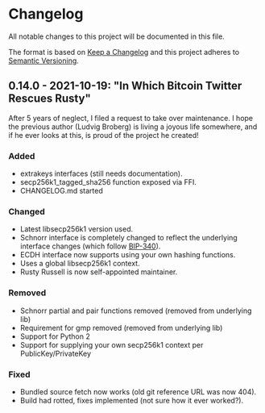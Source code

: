 # Changelog
All notable changes to this project will be documented in this file.

The format is based on [Keep a Changelog](https://keepachangelog.com/en/1.0.0/)
and this project adheres to [Semantic Versioning](https://semver.org/spec/v2.0.0.html).

## 0.14.0 - 2021-10-19: "In Which Bitcoin Twitter Rescues Rusty"

After 5 years of neglect, I filed a request to take over maintenance.
I hope the previous author (Ludvig Broberg) is living a joyous life
somewhere, and if he ever looks at this, is proud of the project he
created!

### Added

- extrakeys interfaces (still needs documentation).
- secp256k1_tagged_sha256 function exposed via FFI.
- CHANGELOG.md started

### Changed

- Latest libsecp256k1 version used.
- Schnorr interface is completely changed to reflect the underlying interface
  changes (which follow [BIP-340]).
- ECDH interface now supports using your own hashing functions.
- Uses a global libsecp256k1 context.
- Rusty Russell is now self-appointed maintainer.

### Removed

- Schnorr partial and pair functions removed (removed from underlying lib)
- Requirement for gmp removed (removed from underlying lib)
- Support for Python 2
- Support for supplying your own secp256k1 context per PublicKey/PrivateKey

### Fixed

- Bundled source fetch now works (old git reference URL was now 404).
- Build had rotted, fixes implemented (not sure how it ever worked?).

[BIP-340]: https://github.com/bitcoin/bips/blob/master/bip-0340.mediawiki
